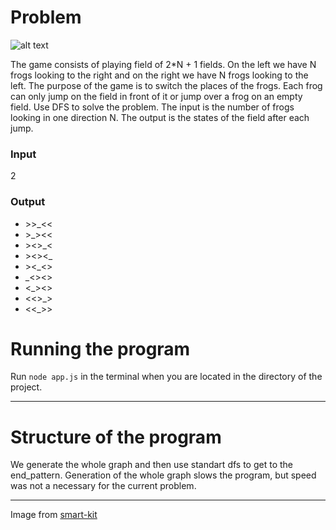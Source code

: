 # Problem

![alt text](http://smart-kit.com/wp-content/uploads/2011/01/frog-jumping-puzzle.jpg "Problem description")

The game consists of playing field of 2*N + 1 fields. On the left we have N frogs looking to the right and on the right we have N frogs looking to the left. The purpose of the game is to switch the places of the frogs. Each frog can only jump on the field in front of it or jump over a frog on an empty field. Use DFS to solve the problem. The input is the number of frogs looking in one direction N. The output is the states of the field after each jump.

### Input
2
### Output
* \>\>_<<
* \>_><<
* \><>_<
* \><><_
* \><_<>
* _<><>
* <_><>
* <<>_>
* <<_>>

# Running the program

Run `node app.js` in the terminal when you are located in the directory of the project.

---

# Structure of the program

We generate the whole graph and then use standart dfs to get to the end_pattern. Generation of the whole graph slows the program, but speed was not a necessary for the current problem.

---

Image from [smart-kit](http://smart-kit.com/wp-content/uploads/2011/01/frog-jumping-puzzle.jpg)